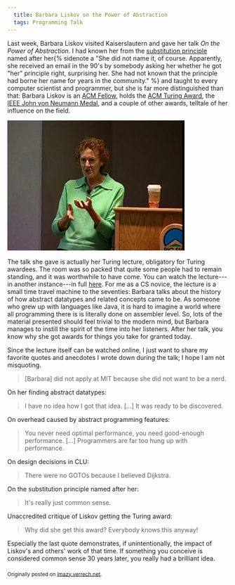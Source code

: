 ```yaml
---
  title: Barbara Liskov on the Power of Abstraction
  tags: Programming Talk
---
```


Last week, Barbara Liskov visited Kaiserslautern and gave her talk <em>On the Power of Abstraction</em>. I had known her from the [substitution principle](http://en.wikipedia.org/wiki/Liskov_substitution_principle) named after her{% sidenote a "She did not name it, of course. Apparently, she received an email in the 90's by somebody asking her whether he got "her" principle right, surprising her. She had not known that the principle had borne her name for years in the community." %} and taught to every computer scientist and programmer, but she is far more distinguished than that: 
Barbara Liskov is an [ACM Fellow](http://fellows.acm.org/fellow_citation.cfm?id=1108679&amp;srt=alpha&amp;alpha=L), holds the [ACM Turing Award](http://awards.acm.org/citation.cfm?id=1108679&amp;srt=alpha&amp;alpha=L&amp;aw=140&amp;ao=AMTURING&amp;yr=2008), the [IEEE John von Neumann Medal](http://www.ieee.org/about/awards/bios/vonneumann_recipients.html#sect7), and a couple of other awards, telltale of her influence on the field.

![](/assets/posts_img/2011-05-30-liskov.png)

The talk she gave is actually her Turing lecture, obligatory for Turing awardees. The room was so packed that quite some people had to remain standing, and it was worthwhile to have come. You can watch the lecture---in another instance---in full [here](http://amturing.acm.org/vp/liskov_1108679.cfm). For me as a CS novice, the lecture is a small time travel machine to the seventies: Barbara talks about the history of how abstract datatypes and related concepts came to be. As someone who grew up with languages like Java, it is hard to imagine a world where all programming there is is literally done on assembler level. So, lots of the material presented should feel trivial to the modern mind, but Barbara manages to instill the spirit of the time into her listeners. After her talk, you know why she got awards for things you take for granted today.

Since the lecture itself can be watched online, I just want to share my favorite quotes and anecdotes I wrote down during the talk; I hope I am not misquoting.

> [Barbara] did not apply at MIT because she did not want to be a nerd.

On her finding abstract datatypes:

> I have no idea how I got that idea. [...] It was ready to be discovered.

On overhead caused by abstract programming features:

> You never need optimal performance, you need good-enough performance. [...] Programmers are far too hung up with performance.

On design decisions in CLU:

> There were no GOTOs because I believed Dijkstra.

On the substitution principle named after her:

> It's really just common sense.

Unaccredited critique of Liskov getting the Turing award:

> Why did she get this award? Everybody knows this anyway!

Especially the last quote demonstrates, if unintentionally, the impact of Liskov's and others' work of that time. If something you conceive is considered common sense 30 years later, you really had a brilliant idea.

<sub>Originally posted on [lmazy.verrech.net](http://lmazy.verrech.net/2011/05/b-liskov-on-the-power-of-abstraction/).</sub>

